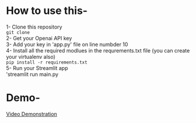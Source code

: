 # How to use this-
1- Clone this repository <br>
`git clone `<br>
2- Get your Openai API key<br>
3- Add your key in 'app.py' file on line numbder 10<br>
4- Install all the required modlues in the requrements.txt file (you can create your virtualenv also)<br>
`pip install -r requirements.txt`<br>
5- Run your Streamlit app<br>
'streamlit run main.py

# Demo-

[Video Demonstration](https://www.linkedin.com/in/harjaspreet-singh/)
